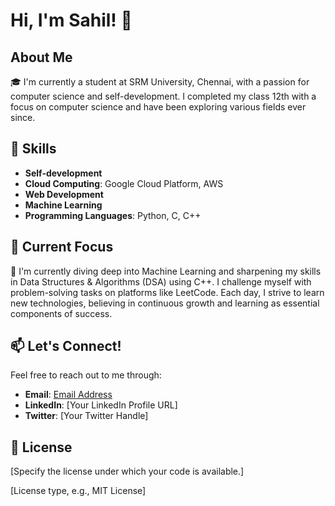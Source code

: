 # Hi, I'm Sahil! 👋

## About Me

🎓 I'm currently a student at SRM University, Chennai, with a passion for computer science and self-development. I completed my class 12th with a focus on computer science and have been exploring various fields ever since.

## 💼 Skills

- **Self-development**
- **Cloud Computing**: Google Cloud Platform, AWS
- **Web Development**
- **Machine Learning**
- **Programming Languages**: Python, C, C++

## 🚀 Current Focus

🤖 I'm currently diving deep into Machine Learning and sharpening my skills in Data Structures & Algorithms (DSA) using C++. I challenge myself with problem-solving tasks on platforms like LeetCode. Each day, I strive to learn new technologies, believing in continuous growth and learning as essential components of success.

## 📫 Let's Connect!

Feel free to reach out to me through:

- **Email**: [Email Address](sahilk64555@gmail.com)
- **LinkedIn**: [Your LinkedIn Profile URL]
- **Twitter**: [Your Twitter Handle]

## 📝 License

[Specify the license under which your code is available.]

[License type, e.g., MIT License]
